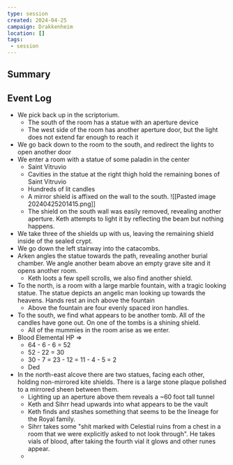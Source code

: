 ```yaml
---
type: session
created: 2024-04-25
campaign: Drakkenheim
location: []
tags:
 - session
---
```



## Summary

## Event Log

- We pick back up in the scriptorium.
	- The south of the room has a statue with an aperture device
	- The west side of the room has another aperture door, but the light does not extend far enough to reach it
- We go back down to the room to the south, and redirect the lights to open another door
- We enter a room with a statue of some paladin in the center
	- Saint Vitruvio
	- Cavities in the statue at the right thigh hold the remaining bones of Saint Vitruvio
	- Hundreds of lit candles
	- A mirror shield is affixed on the wall to the south.
	 ![[Pasted image 20240425201415.png]]
	- The shield on the south wall was easily removed, revealing another aperture. Keth attempts to light it by reflecting the beam but nothing happens.
- We take three of the shields up with us, leaving the remaining shield inside of the sealed crypt.
- We go down the left stairway into the catacombs.
- Arken angles the statue towards the path, revealing another burial chamber. We angle another beam above an empty grave site and it opens another room.
	- Keth loots a few spell scrolls, we also find another shield.
- To the north, is a room with a large marble fountain, with a tragic looking statue. The statue depicts an angelic man looking up towards the heavens. Hands rest an inch above the fountain
	- Above the fountain are four evenly spaced iron handles.
- To the south, we find what appears to be another tomb. All of the candles have gone out. On one of the tombs is a shining shield.
	- All of the mummies in the room arise as we enter.
- Blood Elemental HP =>
	- 64 - 6 - 6 = 52
	- 52 - 22 = 30
	- 30 - 7 = 23 - 12 = 11 - 4 - 5 = 2
	- Ded
- In the north-east alcove there are two statues, facing each other, holding non-mirrored kite shields. There is a large stone plaque polished to a mirrored sheen between them.
	- Lighting up an aperture above them reveals a ~60 foot tall tunnel
	- Keth and Sihrr head upwards into what appears to be the vault
	- Keth finds and stashes something that seems to be the lineage for the Royal family.
	- Sihrr takes some "shit marked with Celestial ruins from a chest in a room that we were explicitly asked to not look through". He takes vials of blood, after taking the fourth vial it glows and other runes appear.
	- 

